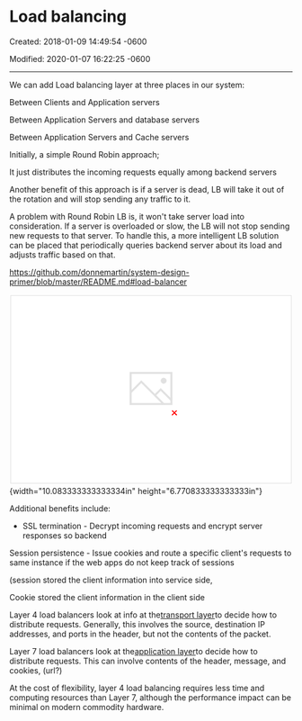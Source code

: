 # Load balancing

Created: 2018-01-09 14:49:54 -0600

Modified: 2020-01-07 16:22:25 -0600

---

We can add Load balancing layer at three places in our system:

Between Clients and Application servers

Between Application Servers and database servers

Between Application Servers and Cache servers

Initially, a simple Round Robin approach;

It just distributes the incoming requests equally among backend servers

Another benefit of this approach is if a server is dead, LB will take it out of the rotation and will stop sending any traffic to it.

A problem with Round Robin LB is, it won't take server load into consideration. If a server is overloaded or slow, the LB will not stop sending new requests to that server. To handle this, a more intelligent LB solution can be placed that periodically queries backend server about its load and adjusts traffic based on that.

<https://github.com/donnemartin/system-design-primer/blob/master/README.md#load-balancer>

![1) 2) 3) Pick a worker to forward request Random Round robin Least busy • Sticky session / cookies By request parameters Wait for its response Forward the response to client Client Dispatcher Worker Worker Worker ](../../media/FrontEnd-Service-Gateway-or-Web-Service^J-LB-Load-balancing-image1.png){width="10.083333333333334in" height="6.770833333333333in"}

Additional benefits include:

- SSL termination - Decrypt incoming requests and encrypt server responses so backend



Session persistence - Issue cookies and route a specific client's requests to same instance if the web apps do not keep track of sessions

(session stored the client information into service side,

Cookie stored the client information in the client side





Layer 4 load balancers look at info at the[transport layer](https://github.com/donnemartin/system-design-primer/blob/master/README.md#communication)to decide how to distribute requests. Generally, this involves the source, destination IP addresses, and ports in the header, but not the contents of the packet.



Layer 7 load balancers look at the[application layer](https://github.com/donnemartin/system-design-primer/blob/master/README.md#communication)to decide how to distribute requests. This can involve contents of the header, message, and cookies, (url?)





At the cost of flexibility, layer 4 load balancing requires less time and computing resources than Layer 7, although the performance impact can be minimal on modern commodity hardware.

